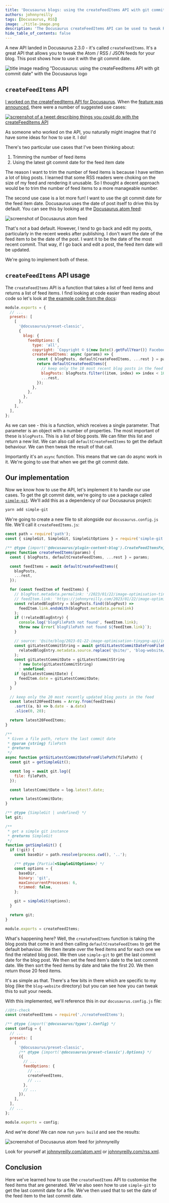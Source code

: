 ```yaml
---
title: 'Docusaurus blogs: using the createFeedItems API with git commit date'
authors: johnnyreilly
tags: [Docusaurus, RSS]
image: ./title-image.png
description: 'The Docusaurus createFeedItems API can be used to tweak RSS feeds for your blog. This post shows how to use it with the git commit date.'
hide_table_of_contents: false
---
```


A new API landed in Docusaurus 2.3.0 - it's called `createFeedItems`. It's a great API that allows you to tweak the Atom / RSS / JSON feeds for your blog. This post shows how to use it with the git commit date.

![title image reading "Docusaurus: using the createFeedItems API with git commit date" with the Docusaurus logo](title-image.png)

## `createFeedItems` API

[I worked on the createFeedItems API for Docusaurus](https://github.com/facebook/docusaurus/pull/8378). When the [feature was announced](https://twitter.com/docusaurus/status/1619019412610191379), there were a number of suggested use cases:

[![screenshot of a tweet describing things you could do with the createFeedItems API](./screenshot-tweet-createfeeditems.webp)](https://twitter.com/docusaurus/status/1619019412610191379)

As someone who worked on the API, you naturally might imagine that I'd have some ideas for how to use it. I do!

There's two particular use cases that I've been thinking about:

1. Trimming the number of feed items
2. Using the latest git commit date for the feed item date

The reason I want to trim the number of feed items is because I have written a lot of blog posts. I learned that some RSS readers were choking on the size of my feed and rendering it unusable. So I thought a decent approach would be to trim the number of feed items to a more manageable number.

The second use case is a lot more fun! I want to use the git commit date for the feed item date. Docusaurus uses the date of post itself to drive this by default. You can see this by looking at the [Docusaurus atom feed](https://docusaurus.io/blog/atom.xml):

![screenshot of Docusaurus atom feed](./screenshot-docusaurus-atom-feed.webp)

That's not a bad default. However, I tend to go back and edit my posts, particularly in the recent weeks after publishing. I don't want the date of the feed item to be the date of the post. I want it to be the date of the most recent commit. That way, if I go back and edit a post, the feed item date will be updated.

We're going to implement both of these.

## `createFeedItems` API usage

The `createFeedItems` API is a function that takes a list of feed items and returns a list of feed items. I find looking at code easier than reading about code so let's look at [the example code from the docs](https://docusaurus.io/docs/blog#feed):

```js
module.exports = {
  // ...
  presets: [
    [
      '@docusaurus/preset-classic',
      {
        blog: {
          feedOptions: {
            type: 'all',
            copyright: `Copyright © ${new Date().getFullYear()} Facebook, Inc.`,
            createFeedItems: async (params) => {
              const { blogPosts, defaultCreateFeedItems, ...rest } = params;
              return defaultCreateFeedItems({
                // keep only the 10 most recent blog posts in the feed
                blogPosts: blogPosts.filter((item, index) => index < 10),
                ...rest,
              });
            },
          },
        },
      },
    ],
  ],
};
```

As we can see - this is a function, which receives a single parameter. That parameter is an object with a number of properties. The most important of these is `blogPosts`. This is a list of blog posts. We can filter this list and return a new list. We can also call `defaultCreateFeedItems` to get the default behaviour. We can then tweak the result of that call.

Importantly it's an `async` function. This means that we can do async work in it. We're going to use that when we get the git commit date.

## Our implementation

Now we know how to use the API, let's implement it to handle our use cases. To get the git commit date, we're going to use a package called [`simple-git`](https://github.com/steveukx/git-js). We'll add this as a dependency of our Docusaurus project:

```bash
yarn add simple-git
```

We're going to create a new file to sit alongside our `docusaurus.config.js` file. We'll call it `createFeedItems.js`:

```js
const path = require('path');
const { simpleGit, SimpleGit, SimpleGitOptions } = require('simple-git');

/** @type {import('@docusaurus/plugin-content-blog').CreateFeedItemsFn} */
async function createFeedItems(params) {
  const { blogPosts, defaultCreateFeedItems, ...rest } = params;

  const feedItems = await defaultCreateFeedItems({
    blogPosts,
    ...rest,
  });

  for (const feedItem of feedItems) {
    // blogPost.metadata.permalink: '/2023/01/22/image-optimisation-tinypng-api',
    // feedItem.link: 'https://johnnyreilly.com/2023/01/22/image-optimisation-tinypng-api',
    const relatedBlogEntry = blogPosts.find((blogPost) =>
      feedItem.link.endsWith(blogPost.metadata.permalink)
    );
    if (!relatedBlogEntry) {
      console.log('blogFilePath not found', feedItem.link);
      throw new Error(`blogFilePath not found ${feedItem.link}`);
    }

    // source: '@site/blog/2023-01-22-image-optimisation-tinypng-api/index.md',
    const gitLatestCommitString = await getGitLatestCommitDateFromFilePath(
      relatedBlogEntry.metadata.source.replace('@site/', 'blog-website/')
    );
    const gitLatestCommitDate = gitLatestCommitString
      ? new Date(gitLatestCommitString)
      : undefined;
    if (gitLatestCommitDate) {
      feedItem.date = gitLatestCommitDate;
    }
  }

  // keep only the 20 most recently updated blog posts in the feed
  const latest20FeedItems = Array.from(feedItems)
    .sort((a, b) => b.date - a.date)
    .slice(0, 20);

  return latest20FeedItems;
}

/**
 * Given a file path, return the last commit date
 * @param {string} filePath
 * @returns
 */
async function getGitLatestCommitDateFromFilePath(filePath) {
  const git = getSimpleGit();

  const log = await git.log({
    file: filePath,
  });

  const latestCommitDate = log.latest?.date;

  return latestCommitDate;
}

/** @type {SimpleGit | undefined} */
let git;

/**
 * get a simple git instance
 * @returns SimpleGit
 */
function getSimpleGit() {
  if (!git) {
    const baseDir = path.resolve(process.cwd(), '..');

    /** @type {Partial<SimpleGitOptions>} */
    const options = {
      baseDir,
      binary: 'git',
      maxConcurrentProcesses: 6,
      trimmed: false,
    };

    git = simpleGit(options);
  }

  return git;
}

module.exports = createFeedItems;
```

What's happening here? Well, the `createFeedItems` function is taking the blog posts that come in and then calling `defaultCreateFeedItems` to get the default behaviour. We then iterate over the feed items and for each one we find the related blog post. We then use `simple-git` to get the last commit date for the blog post. We then set the feed item's date to the last commit date. We then sort the feed items by date and take the first 20. We then return those 20 feed items.

It's as simple as that. There's a few bits in there which are specific to my blog (like the `blog-website` directory) but you can see how you can tweak this to suit your needs.

With this implemented, we'll reference this in our `docusaurus.config.js` file:

```js
//@ts-check
const createFeedItems = require('./createFeedItems');

/** @type {import('@docusaurus/types').Config} */
const config = {
  // ...
  presets: [
    [
      '@docusaurus/preset-classic',
      /** @type {import('@docusaurus/preset-classic').Options} */
      ({
        // ...
        feedOptions: {
          // ...
          createFeedItems,
          // ...
        },
        // ...
      }),
    ],
  ],
  // ...
};

module.exports = config;
```

And we're done! We can now run `yarn build` and see the results:

![screenshot of Docusaurus atom feed for johnnyreilly](./screenshot-johnnyreilly-atom-feed.webp)

Look for yourself at [johnnyreilly.com/atom.xml](https://johnnyreilly.com/atom.xml) or [johnnyreilly.com/rss.xml](https://johnnyreilly.com/rss.xml).

## Conclusion

Here we've learned how to use the `createFeedItems` API to customise the feed items that are generated. We've also seen how to use `simple-git` to get the last commit date for a file. We've then used that to set the date of the feed item to the last commit date.
